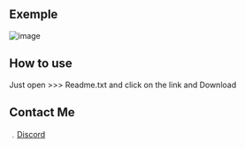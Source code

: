 ## Exemple

![image](https://media.discordapp.net/attachments/961028969661095986/962531567157252156/IMG_1282.png?width=572&height=450)

## How to use

Just open >>> Readme.txt and click on the link and Download 

## Contact Me

﹒[Discord](https://discord.gg/8MbYX2qRVs)

